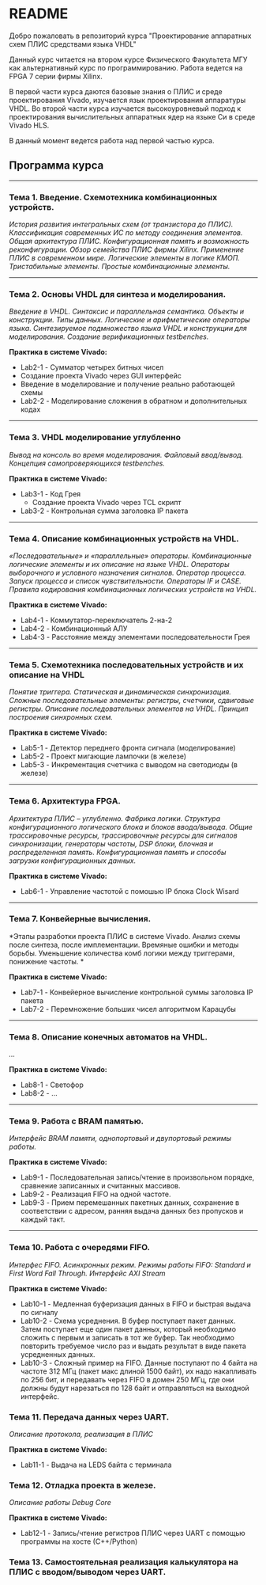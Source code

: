 # README #

Добро пожаловать в репозиторий курса "Проектирование аппаратных схем ПЛИС средствами языка VHDL"

Данный курс читается на втором курсе Физического Факультета МГУ как альтернативный курс по программированию. Работа ведется на FPGA 7 серии фирмы Xilinx.

В первой части курса даются базовые знания о ПЛИС и среде проектирования Vivado, изучается язык проектирования аппаратуры VHDL. Во второй части курса изучается высокоуровневый подход к проектирования вычислительных аппаратных ядер на языке Си в среде Vivado HLS.

В данный момент ведется работа над первой частью курса.

## Программа курса
*****
### Тема 1. Введение. Схемотехника комбинационных устройств.
*История развития интегральных схем (от транзистора до ПЛИС). Классификация современных ИС по методу соединения элементов. Общая архитектура ПЛИС. Конфигурационная память и возможность реконфигурации. Обзор семейства ПЛИС фирмы Xilinx. Применение ПЛИС в современном мире. Логические элементы в логике КМОП. Тристабильные элементы. Простые комбинационные элементы.*

*****
### Тема 2. Основы VHDL для синтеза и моделирования.
*Введение в VHDL. Синтаксис и параллельная семантика. Объекты и конструкции. Типы данных. Логические и арифметические операторы языка. Синтезируемое подмножество языка VHDL и конструкции для моделирования. Создание верификационных testbenches.*

**Практика в системе Vivado:**

*   Lab2-1 - Сумматор четырех битных чисел
   *   Создание проекта Vivado через GUI интерфейс
   *   Введение в моделирование и получение реально работающей схемы
*   Lab2-2 - Моделирование сложения в обратном и дополнительных кодах

*****
### Тема 3. VHDL моделирование углубленно
*Вывод на консоль во время моделирования. Файловый ввод/вывод. Концепция самопроверяющихся testbenches.*

**Практика в системе Vivado:**

*   Lab3-1 - Код Грея
    *   Создание проекта Vivado через TCL скрипт
*   Lab3-2 - Контрольная сумма заголовка IP пакета


*****
### Тема 4. Описание комбинационных устройств на VHDL.
*«Последовательные» и «параллельные» операторы. Комбинационные логические элементы и их описание на языке VHDL. Операторы выборочного и условного назначения сигналов. Оператор процесса. Запуск процесса и список чувствительности. Операторы IF и CASE. Правила кодирования комбинационных логических устройств на VHDL.*

**Практика в системе Vivado:**

*   Lab4-1 - Коммутатор-переключатель 2-на-2
*   Lab4-2 - Комбинационный АЛУ
*   Lab4-3 - Расстояние между элементами последовательности Грея


*****
### Тема 5. Схемотехника последовательных устройств и их описание на VHDL
*Понятие триггера. Статическая и динамическая синхронизация. Сложные последовательные элементы: регистры, счетчики, сдвиговые регистры. Описание последовательных элементов на VHDL. Принцип построения синхронных схем.*

**Практика в системе Vivado:**

*   Lab5-1 - Детектор переднего фронта сигнала (моделирование)
*   Lab5-2 - Проект мигающие лампочки (в железе)
*   Lab5-3 - Инкрементация счетчика с выводом на светодиоды (в железе)


*****
### Тема 6. Архитектура FPGA.
*Архитектура ПЛИС – углубленно. Фабрика логики. Структура конфигурационного логического блока и блоков ввода/вывода. Общие трассировочные ресурсы, трассировочные ресурсы для сигналов синхронизации, генераторы частоты, DSP блоки, блочная и  распределенная память. Конфигурационная память и способы загрузки конфигурационных данных.*

**Практика в системе Vivado:**

*   Lab6-1 - Управление частотой с помошью IP блока Clock Wisard

*****
### Тема 7. Конвейерные вычисления.
*Этапы разработки проекта ПЛИС в системе Vivado. Анализ схемы после синтеза, после имплементации. Времяные ошибки и методы борьбы. Уменьшение количества комб логики между триггерами, понижение частоты. *

**Практика в системе Vivado:**

*   Lab7-1 - Конвейерное вычисление контрольной суммы заголовка IP пакета
*   Lab7-2 - Перемножение больших чисел алгоритмом Карацубы

*****
### Тема 8. Описание конечных автоматов на VHDL.
*...*

**Практика в системе Vivado:**

*   Lab8-1 - Светофор
*   Lab8-2 - ...


*****
### Тема 9. Работа с BRAM памятью.
*Интерфейс BRAM памяти, однопортовый и двупортовый режимы работы.*

**Практика в системе Vivado:**

*   Lab9-1 - Последовательная запись/чтение в произвольном порядке, сравнение записанных и считанных массивов.
*   Lab9-2 - Реализация FIFO на одной частоте.
*   Lab9-3 - Прием перемешанных пакетных данных, сохранение в соответствии с адресом, ранняя выдача данных без пропусков и каждый такт.

*****
### Тема 10. Работа с очередями FIFO.
*Интерфес FIFO. Асинхронных режим. Режимы работы FIFO: Standard и First Word Fall Through. Интерфейс AXI Stream*


**Практика в системе Vivado:**

*   Lab10-1 - Медленная буферизация данных в FIFO и быстрая выдача по сигналу
*   Lab10-2 - Схема усреднения. В буфер поступает пакет данных. Затем поступает еще один пакет данных, который необходимо сложить с первым и записать в тот же буфер. Так необходимо повторить требуемое число раз и выдать результат в виде пакета усредненных данных.
*   Lab10-3 - Сложный пример на FIFO. Данные поступают по 4 байта на частоте 312 МГц (пакет макс длиной 1500 байт), их надо накапливать по 256 бит, и передавать через FIFO в домен 250 МГц, где они должны будут нарезаться по 128 байт и отправляться на выходной интерфейс.

### Тема 11. Передача данных через UART.
*Описание протокола, реализация в ПЛИС*

**Практика в системе Vivado:**

*   Lab11-1 - Выдача на LEDS байта с терминала


### Тема 12. Отладка проекта в железе.
*Описание работы Debug Core*

**Практика в системе Vivado:**

*   Lab12-1 - Запись/чтение регистров ПЛИС через UART с помощью программы на хосте (С++/Python)


### Тема 13. Самостоятельная реализация калькулятора на ПЛИС c вводом/выводом через UART.
